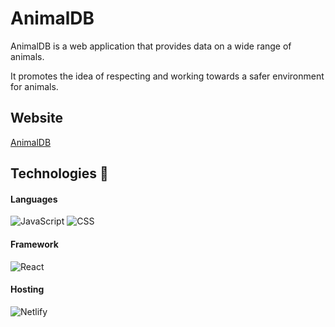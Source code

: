 # AnimalDB

AnimalDB is a web application that provides data on a wide range of animals. 

It promotes the idea of respecting and working towards a safer environment for animals.

## Website

[AnimalDB](theanimaldb.netlify.app)

## Technologies 📡

#### Languages


![JavaScript](https://img.shields.io/badge/javascript-%23323330.svg?style=for-the-badge&logo=javascript&logoColor=%23F7DF1E)
![CSS](https://img.shields.io/badge/CSS-239120?&style=for-the-badge&logo=css3&logoColor=white)

#### Framework

![React](https://img.shields.io/badge/React-20232A?style=for-the-badge&logo=react&logoColor=61DAFB)


#### Hosting

![Netlify](https://img.shields.io/badge/Netlify-00C7B7?style=for-the-badge&logo=netlify&logoColor=white)

